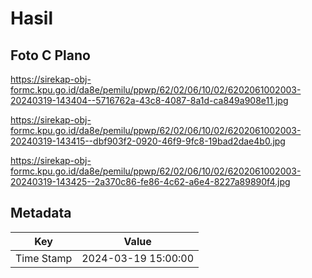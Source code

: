 # Hasil

## Foto C Plano

https://sirekap-obj-formc.kpu.go.id/da8e/pemilu/ppwp/62/02/06/10/02/6202061002003-20240319-143404--5716762a-43c8-4087-8a1d-ca849a908e11.jpg

https://sirekap-obj-formc.kpu.go.id/da8e/pemilu/ppwp/62/02/06/10/02/6202061002003-20240319-143415--dbf903f2-0920-46f9-9fc8-19bad2dae4b0.jpg

https://sirekap-obj-formc.kpu.go.id/da8e/pemilu/ppwp/62/02/06/10/02/6202061002003-20240319-143425--2a370c86-fe86-4c62-a6e4-8227a89890f4.jpg


## Metadata

| Key        | Value               |
| ---------- | ------------------- |
| Time Stamp | 2024-03-19 15:00:00 |



